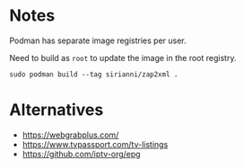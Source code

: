 # Notes
Podman has separate image registries per user.

Need to build as `root` to update the image in the root registry.
```
sudo podman build --tag sirianni/zap2xml .
```

# Alternatives
- https://webgrabplus.com/
- https://www.tvpassport.com/tv-listings
- https://github.com/iptv-org/epg